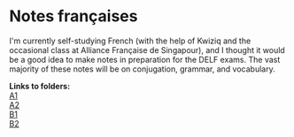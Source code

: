 # Notes françaises
I'm currently self-studying French (with the help of Kwiziq and the occasional class at Alliance Française de Singapour), and I thought it would be a good idea to make notes in preparation for the DELF exams. The vast majority of these notes will be on conjugation, grammar, and vocabulary.

**Links to folders:**\
[A1](A1/)\
[A2](A2/)\
[B1](B1/)\
[B2](B2/)
